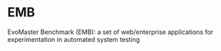 # EMB
EvoMaster Benchmark (EMB): a set of web/enterprise applications for experimentation in automated system testing
